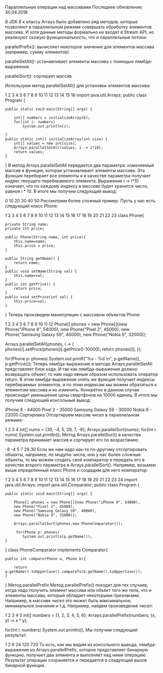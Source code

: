 Параллельные операции над массивами
Последнее обновление: 30.04.2018
   

 
В JDK 8 к классу Arrays было добавлено ряд методов, которые позволяют в параллельном режиме совершать обработку элементов массива. И хотя данные методы формально не входят в Stream API, но реализуют схожую функциональность, что и параллельные потоки:

parallelPrefix(): вычисляет некоторое значение для элементов массива (например, сумму элементов)

parallelSetAll(): устанавливает элементы массива с помощью лямбда-выражения

parallelSort(): сортирует массив

Используем метод parallelSetAll() для установки элементов массива:

1
2
3
4
5
6
7
8
9
10
11
12
13
14
15
16
import java.util.Arrays;
public class Program {
 
    public static void main(String[] args) {
         
        int[] numbers = initializeArray(6);
        for(int i: numbers)
            System.out.println(i);
         
    } 
    public static int[] initializeArray(int size) {
        int[] values = new int[size];
        Arrays.parallelSetAll(values, i -> i*10);
        return values;
    }
}
В метод Arrays.parallelSetAll передается два параметра: изменяемый массив и функция, которая устанавливает элементы массива. Эта функция перебирает все элементы и в качестве параметра получает индекс текущего перебираемого элемента. Выражение i -> i*10 означает, что по каждому индексу в массиве будет хранится число, равное i * 10. В итоге мы получим следующий вывод:

0
10
20
30
40
50
Рассмотрим более сложный пример. Пусть у нас есть следующий класс Phone:

1
2
3
4
5
6
7
8
9
10
11
12
13
14
15
16
17
18
19
20
21
22
23
class Phone{
     
    private String name;
    private int price;
     
    public Phone(String name, int price){
        this.name=name;
        this.price = price;
    }
     
    public String getName() {
        return name;
    }
    public void setName(String val) {
        this.name=val;
    }
    public int getPrice() {
        return price;
    }
    public void setPrice(int val) {
        this.price=val;
    }
}
Теперь произведем манипуляции с массивом объектов Phone:

1
2
3
4
5
6
7
8
9
10
11
12
Phone[] phones = new Phone[]{new Phone("iPhone 8", 54000), 
    new Phone("Pixel 2", 45000),
    new Phone("Samsung Galaxy S9", 40000),
    new Phone("Nokia 9", 32000)};
         
Arrays.parallelSetAll(phones, i -> {
    phones[i].setPrice(phones[i].getPrice()-10000); 
    return phones[i];
});
         
for(Phone p: phones)
    System.out.printf("%s - %d \n", p.getName(), p.getPrice());
Теперь лямбда-выражение в методе Arrays.parallelSetAll представляет блок кода. И так как лямбда-выражение должно возвращать объект, то нам надо явным образом использовать оператор return. В этом лямбда-выражении опять же функция получает индексы перебираемых элементов, и по этим индексам мы можем обратиться к элементам массива и их изменить. Конкретно в данном случае происходит уменьшение цены смартфонов на 10000 единиц. В итоге мы получим следующий консольный вывод:

iPhone 8 - 44000 
Pixel 2 - 35000 
Samsung Galaxy S9 - 30000 
Nokia 9 - 22000 
Сортировка
Отсортируем массив чисел в параллельном режиме:

1
2
3
4
int[] nums = {30, -4, 5, 29, 7, -8};
Arrays.parallelSort(nums);
for(int i: nums)
    System.out.println(i);
Метод Arrays.parallelSort() в качестве параметра принимает массив и сортирует его по возрастанию:

-8
-4
5
7
29
30
Если же нам надо как-то по-другому отсортировать объекты, например, по модулю числа, или у нас более сложные объекты, то мы можем создать свой компаратор и передать его в качестве второго параметра в Arrays.parallelSort(). Например, возьмем выше определенный класс Phone и создадим для него компаратор:

1
2
3
4
5
6
7
8
9
10
11
12
13
14
15
16
17
18
19
20
21
22
23
24
import java.util.Arrays;
import java.util.Comparator;
public class Program {
  
    public static void main(String[] args) {
          
        Phone[] phones = new Phone[]{new Phone("iPhone 8", 54000), 
        new Phone("Pixel 2", 45000),
        new Phone("Samsung Galaxy S9", 40000),
        new Phone("Nokia 9", 32000)};
         
        Arrays.parallelSort(phones,new PhoneComparator());
         
         for(Phone p: phones)
            System.out.println(p.getName());
    }
}
class PhoneComparator implements Comparator<Phone>{
  
    public int compare(Phone a, Phone b){
      
        return a.getName().toUpperCase().compareTo(b.getName().toUpperCase());
    }
}
Метод parallelPrefix
Метод parallelPrefix() походит для тех случаев, когда надо получить элемент массива или объект того же типа, что и элементы массива, который обладает некоторыми признаками. Например, в массиве чисел это может быть максимальное, минимальное значения и т.д. Например, найдем произведение чисел:

1
2
3
4
5
int[] numbers = {1, 2, 3, 4, 5, 6};
Arrays.parallelPrefix(numbers, (x, y) -> x * y);
 
for(int i: numbers)
    System.out.println(i);
Мы получим следующий результат:

1
2
6
24
120
720
То есть, как мы видим из консольного вывода, лямбда-выражение из Arrays.parallelPrefix, которое представляет бинарную функцию, получает два элемента и выполняет над ними операцию. Результат операции сохраняется и передается в следующий вызов бинарной функции.

